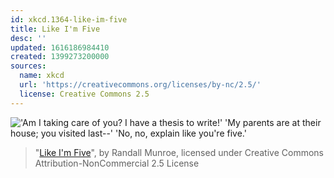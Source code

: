 ```yaml
---
id: xkcd.1364-like-im-five
title: Like I'm Five
desc: ''
updated: 1616186984410
created: 1399273200000
sources:
  name: xkcd
  url: 'https://creativecommons.org/licenses/by-nc/2.5/'
  license: Creative Commons 2.5
---
```

!['Am I taking care of you? I have a thesis to write!' 'My parents are at their house; you visited last--' 'No, no, explain like you're five.'](https://imgs.xkcd.com/comics/like_im_five.png)
> "[Like I'm Five](https://xkcd.com/1364/)", by Randall Munroe, licensed under Creative Commons Attribution-NonCommercial 2.5 License
